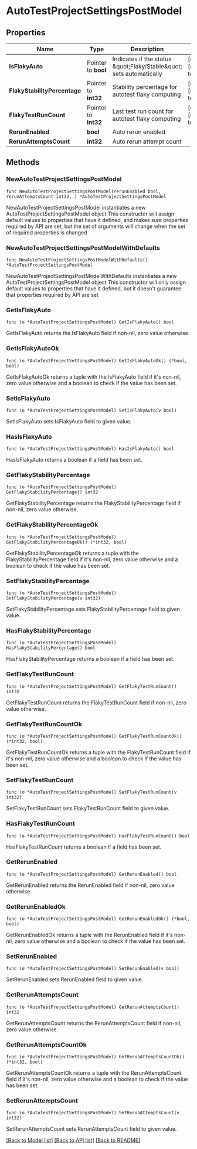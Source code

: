 # AutoTestProjectSettingsPostModel

## Properties

Name | Type | Description | Notes
------------ | ------------- | ------------- | -------------
**IsFlakyAuto** | Pointer to **bool** | Indicates if the status \&quot;Flaky/Stable\&quot; sets automatically | [optional] [default to false]
**FlakyStabilityPercentage** | Pointer to **int32** | Stability percentage for autotest flaky computing | [optional] [default to 100]
**FlakyTestRunCount** | Pointer to **int32** | Last test run count for autotest flaky computing | [optional] [default to 100]
**RerunEnabled** | **bool** | Auto rerun enabled | 
**RerunAttemptsCount** | **int32** | Auto rerun attempt count | 

## Methods

### NewAutoTestProjectSettingsPostModel

`func NewAutoTestProjectSettingsPostModel(rerunEnabled bool, rerunAttemptsCount int32, ) *AutoTestProjectSettingsPostModel`

NewAutoTestProjectSettingsPostModel instantiates a new AutoTestProjectSettingsPostModel object
This constructor will assign default values to properties that have it defined,
and makes sure properties required by API are set, but the set of arguments
will change when the set of required properties is changed

### NewAutoTestProjectSettingsPostModelWithDefaults

`func NewAutoTestProjectSettingsPostModelWithDefaults() *AutoTestProjectSettingsPostModel`

NewAutoTestProjectSettingsPostModelWithDefaults instantiates a new AutoTestProjectSettingsPostModel object
This constructor will only assign default values to properties that have it defined,
but it doesn't guarantee that properties required by API are set

### GetIsFlakyAuto

`func (o *AutoTestProjectSettingsPostModel) GetIsFlakyAuto() bool`

GetIsFlakyAuto returns the IsFlakyAuto field if non-nil, zero value otherwise.

### GetIsFlakyAutoOk

`func (o *AutoTestProjectSettingsPostModel) GetIsFlakyAutoOk() (*bool, bool)`

GetIsFlakyAutoOk returns a tuple with the IsFlakyAuto field if it's non-nil, zero value otherwise
and a boolean to check if the value has been set.

### SetIsFlakyAuto

`func (o *AutoTestProjectSettingsPostModel) SetIsFlakyAuto(v bool)`

SetIsFlakyAuto sets IsFlakyAuto field to given value.

### HasIsFlakyAuto

`func (o *AutoTestProjectSettingsPostModel) HasIsFlakyAuto() bool`

HasIsFlakyAuto returns a boolean if a field has been set.

### GetFlakyStabilityPercentage

`func (o *AutoTestProjectSettingsPostModel) GetFlakyStabilityPercentage() int32`

GetFlakyStabilityPercentage returns the FlakyStabilityPercentage field if non-nil, zero value otherwise.

### GetFlakyStabilityPercentageOk

`func (o *AutoTestProjectSettingsPostModel) GetFlakyStabilityPercentageOk() (*int32, bool)`

GetFlakyStabilityPercentageOk returns a tuple with the FlakyStabilityPercentage field if it's non-nil, zero value otherwise
and a boolean to check if the value has been set.

### SetFlakyStabilityPercentage

`func (o *AutoTestProjectSettingsPostModel) SetFlakyStabilityPercentage(v int32)`

SetFlakyStabilityPercentage sets FlakyStabilityPercentage field to given value.

### HasFlakyStabilityPercentage

`func (o *AutoTestProjectSettingsPostModel) HasFlakyStabilityPercentage() bool`

HasFlakyStabilityPercentage returns a boolean if a field has been set.

### GetFlakyTestRunCount

`func (o *AutoTestProjectSettingsPostModel) GetFlakyTestRunCount() int32`

GetFlakyTestRunCount returns the FlakyTestRunCount field if non-nil, zero value otherwise.

### GetFlakyTestRunCountOk

`func (o *AutoTestProjectSettingsPostModel) GetFlakyTestRunCountOk() (*int32, bool)`

GetFlakyTestRunCountOk returns a tuple with the FlakyTestRunCount field if it's non-nil, zero value otherwise
and a boolean to check if the value has been set.

### SetFlakyTestRunCount

`func (o *AutoTestProjectSettingsPostModel) SetFlakyTestRunCount(v int32)`

SetFlakyTestRunCount sets FlakyTestRunCount field to given value.

### HasFlakyTestRunCount

`func (o *AutoTestProjectSettingsPostModel) HasFlakyTestRunCount() bool`

HasFlakyTestRunCount returns a boolean if a field has been set.

### GetRerunEnabled

`func (o *AutoTestProjectSettingsPostModel) GetRerunEnabled() bool`

GetRerunEnabled returns the RerunEnabled field if non-nil, zero value otherwise.

### GetRerunEnabledOk

`func (o *AutoTestProjectSettingsPostModel) GetRerunEnabledOk() (*bool, bool)`

GetRerunEnabledOk returns a tuple with the RerunEnabled field if it's non-nil, zero value otherwise
and a boolean to check if the value has been set.

### SetRerunEnabled

`func (o *AutoTestProjectSettingsPostModel) SetRerunEnabled(v bool)`

SetRerunEnabled sets RerunEnabled field to given value.


### GetRerunAttemptsCount

`func (o *AutoTestProjectSettingsPostModel) GetRerunAttemptsCount() int32`

GetRerunAttemptsCount returns the RerunAttemptsCount field if non-nil, zero value otherwise.

### GetRerunAttemptsCountOk

`func (o *AutoTestProjectSettingsPostModel) GetRerunAttemptsCountOk() (*int32, bool)`

GetRerunAttemptsCountOk returns a tuple with the RerunAttemptsCount field if it's non-nil, zero value otherwise
and a boolean to check if the value has been set.

### SetRerunAttemptsCount

`func (o *AutoTestProjectSettingsPostModel) SetRerunAttemptsCount(v int32)`

SetRerunAttemptsCount sets RerunAttemptsCount field to given value.



[[Back to Model list]](../README.md#documentation-for-models) [[Back to API list]](../README.md#documentation-for-api-endpoints) [[Back to README]](../README.md)


